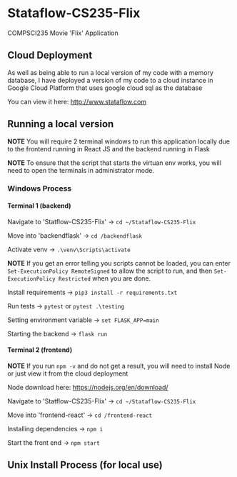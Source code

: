 # Stataflow-CS235-Flix

COMPSCI235 Movie 'Flix' Application

## Cloud Deployment

As well as being able to run a local version of my code with a memory database, I have deployed a version of my code to a cloud instance in Google Cloud Platform that uses google cloud sql as the database

You can view it here: http://www.stataflow.com

## Running a local version

**NOTE** You will require 2 terminal windows to run this application locally due to the frontend running in React JS and the backend running in Flask

**NOTE** To ensure that the script that starts the virtuan env works, you will need to open the terminals in administrator mode.

### Windows Process

#### Terminal 1 (backend)

Navigate to 'Statflow-CS235-Flix' -> `cd ~/Stataflow-CS235-Flix`

Move into 'backendflask' -> `cd /backendflask`

Activate venv -> `.\venv\Scripts\activate`

**NOTE** If you get an error telling you scripts cannot be loaded, you can enter `Set-ExecutionPolicy RemoteSigned` to allow the script to run, and then `Set-ExecutionPolicy Restricted` when you are done.

Install requirements -> `pip3 install -r requirements.txt`

Run tests -> `pytest` or `pytest .\testing`

Setting environment variable -> `set FLASK_APP=main`

Starting the backend -> `flask run`

#### Terminal 2 (frontend)

**NOTE** If you run `npm -v` and do not get a result, you will need to install Node or just view it from the cloud deployment

Node download here: https://nodejs.org/en/download/

Navigate to 'Statflow-CS235-Flix' -> `cd ~/Stataflow-CS235-Flix`

Move into 'frontend-react' -> `cd /frontend-react`

Installing dependencies -> `npm i`

Start the front end -> `npm start`

## Unix Install Process (for local use)
